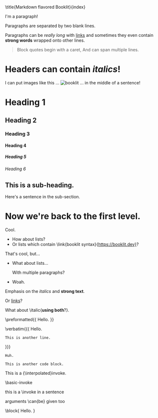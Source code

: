 \title{Markdown flavored Booklit}{index}

I'm a paragraph!

Paragraphs are separated by two blank lines.

Paragraphs can be *really long* with [links](https://example.com) and sometimes
they even contain **strong words** wrapped onto other lines.

> Block quotes begin with a caret,
> And can span multiple lines.

# Headers can contain *italics*!

I can put images like this ... ![booklit](https://vito.github.io/booklit/css/images/booklit.svg) ... in the middle of a sentence!

# Heading 1
## Heading 2
### Heading 3
#### Heading 4
##### Heading 5
###### Heading 6

## This is a sub-heading.

Here's a sentence in the sub-section.

# Now we're back to the first level.

Cool.

* How about lists?
* Or lists which contain \link{booklit syntax}{https://booklit.dev}?

That's cool, but...

* What about lists...
  
  With multiple paragraphs?
* Woah.

Emphasis on the *italics* and **strong text**.

Or [links](https://google.com)?

What about \italic{**using both**?}.

\preformatted{{
  Hello.
}}

\verbatim{{{
  Hello.

    This is another line.
}}}

    Huh.

    This is another code block.

This is a {\interpolated}invoke.

\basic-invoke

this is a \invoke in a sentence

arguments \can{be} given too

\block{
  Hello.
}
